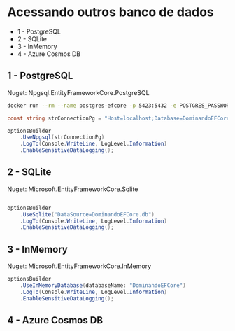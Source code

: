# Acessando outros banco de dados

* 1 - PostgreSQL
* 2 - SQLite
* 3 - InMemory
* 4 - Azure Cosmos DB


## 1 - PostgreSQL

Nuget:
Npgsql.EntityFrameworkCore.PostgreSQL

```bash
docker run --rm --name postgres-efcore -p 5423:5432 -e POSTGRES_PASSWORD=123 -d postgres
```

```c#
const string strConnectionPg = "Host=localhost;Database=DominandoEFCore;Username=postgres;Password=123";

optionsBuilder
    .UseNpgsql(strConnectionPg)    
    .LogTo(Console.WriteLine, LogLevel.Information)
    .EnableSensitiveDataLogging();
```


## 2 - SQLite

Nuget:
Microsoft.EntityFrameworkCore.Sqlite

```c#

optionsBuilder    
    .UseSqlite("DataSource=DominandoEFCore.db")
    .LogTo(Console.WriteLine, LogLevel.Information)
    .EnableSensitiveDataLogging();

```


## 3 - InMemory

Nuget: Microsoft.EntityFrameworkCore.InMemory

```c#
optionsBuilder    
    .UseInMemoryDatabase(databaseName: "DominandoEFCore")
    .LogTo(Console.WriteLine, LogLevel.Information)
    .EnableSensitiveDataLogging();
```

## 4 - Azure Cosmos DB

```bash
```
